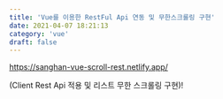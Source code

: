 ```yaml
---
title: 'Vue를 이용한 RestFul Api 연동 및 무한스크롤링 구현'
date: 2021-04-07 18:21:13
category: 'vue'
draft: false
---
```


https://sanghan-vue-scroll-rest.netlify.app/

(Client Rest Api 적용 및 리스트 무한 스크롤링 구현)!
